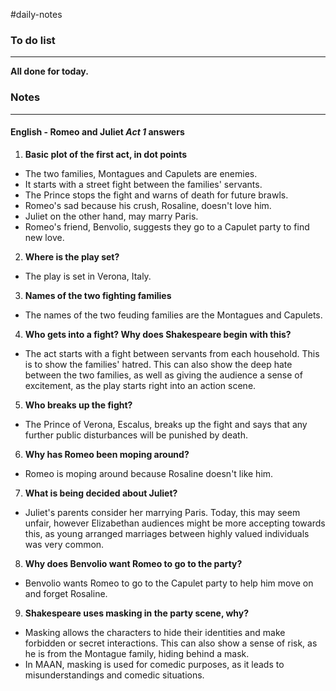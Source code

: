 #daily-notes



### To do list
---
**All done for today.**


### Notes
---
#### English - Romeo and Juliet *Act 1* answers

1. **Basic plot of the first act, in dot points**
- The two families, Montagues and Capulets are enemies. 
- It starts with a street fight between the families' servants.
- The Prince stops the fight and warns of death for future brawls.
- Romeo's sad because his crush, Rosaline, doesn't love him.
- Juliet on the other hand, may marry Paris.
- Romeo's friend, Benvolio, suggests they go to a Capulet party to find new love.

2. **Where is the play set?**
- The play is set in Verona, Italy.

3. **Names of the two fighting families**
- The names of the two feuding families are the Montagues and Capulets.

4. **Who gets into a fight? Why does Shakespeare begin with this?**
- The act starts with a fight between servants from each household. This is to show the families' hatred. This can also show the deep hate between the two families, as well as giving the audience a sense of excitement, as the play starts right into an action scene. 

5. **Who breaks up the fight?**
- The Prince of Verona, Escalus, breaks up the fight and says that any further public disturbances will be punished by death.

6. **Why has Romeo been moping around?**
- Romeo is moping around because Rosaline doesn't like him. 

7. **What is being decided about Juliet?**
- Juliet's parents consider her marrying Paris. Today, this may seem unfair, however Elizabethan audiences might be more accepting towards this, as young arranged marriages between highly valued individuals was very common.

8. **Why does Benvolio want Romeo to go to the party?**
- Benvolio wants Romeo to go to the Capulet party to help him move on and forget Rosaline. 

9. **Shakespeare uses masking in the party scene, why?**
- Masking allows the characters to hide their identities and make forbidden or secret interactions. This can also show a sense of risk, as he is from the Montague family, hiding behind a mask.
- In MAAN, masking is used for comedic purposes, as it leads to misunderstandings and comedic situations.


